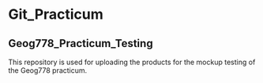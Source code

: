 # Git_Practicum
## Geog778_Practicum_Testing
This repository is used for uploading the products for the mockup testing of the Geog778 practicum.
